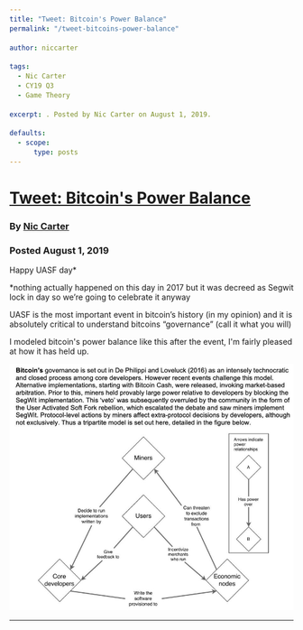 ```yaml
---
title: "Tweet: Bitcoin's Power Balance"
permalink: "/tweet-bitcoins-power-balance" 

author: niccarter

tags:
  - Nic Carter
  - CY19 Q3
  - Game Theory

excerpt: . Posted by Nic Carter on August 1, 2019.

defaults:
  - scope:
      type: posts
---
```


# [Tweet: Bitcoin's Power Balance](https://twitter.com/nic__carter/status/1156922274324369408)
### By [Nic Carter](https://twitter.com/nic__carter)
### Posted August 1, 2019

Happy UASF day*

*nothing actually happened on this day in 2017 but it was decreed as Segwit lock in day so we’re going to celebrate it anyway

UASF is the most important event in bitcoin’s history (in my opinion) and it is absolutely critical to understand bitcoins “governance” (call it what you will)

I modeled bitcoin's power balance like this after the event, I'm fairly pleased at how it has held up.

[![Bitcoin's Power Balance](/assets/images/cy19/cy19m8/nc-2.png)](https://twitter.com/nic__carter/status/1156922274324369408)

***
